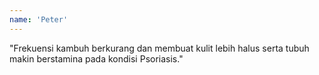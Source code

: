```yaml
---
name: 'Peter'
---
```


"Frekuensi kambuh berkurang dan membuat kulit lebih halus serta tubuh makin berstamina pada kondisi Psoriasis."
